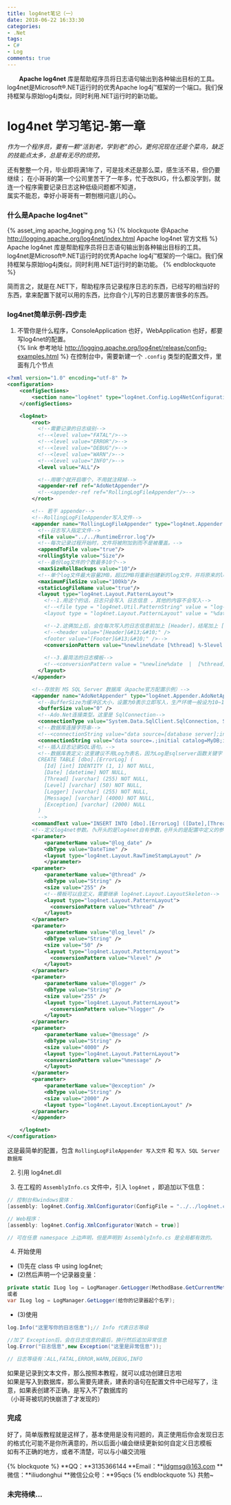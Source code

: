 ```yaml
---
title: log4net笔记（一）
date: 2018-06-22 16:33:30
categories:
- .Net
tags:  
- C#
- Log
comments: true
---
```

&#160; &#160; &#160; &#160;**Apache log4net** 库是帮助程序员将日志语句输出到各种输出目标的工具。
log4net是Microsoft®.NET运行时的优秀Apache log4j™框架的一个端口。我们保持框架与原始log4j类似，同时利用.NET运行时的新功能。
<!-- more -->
# log4net 学习笔记-第一章
*作为一个程序员，要有一颗“活到老，学到老”的心，更何况现在还是个菜鸟，缺乏的技能点太多，总是有无尽的烦劳。*

还有整整一个月，毕业即将满1年了，可是技术还是那么菜，感生活不易，但仍要继续；
在小哥哥的第一个公司里苦干了一年多，忙于改BUG，什么都没学到，就连一个程序需要记录日志这种低级问题都不知道，  
属实不能忍，幸好小哥哥有一颗刨根问底儿的心。

### 什么是Apache log4net™
{% asset_img apache_logging.png %}
{% blockquote @Apache http://logging.apache.org/log4net/index.html Apache log4net 官方文档 %}
Apache log4net 库是帮助程序员将日志语句输出到各种输出目标的工具。log4net是Microsoft®.NET运行时的优秀Apache log4j™框架的一个端口。我们保持框架与原始log4j类似，同时利用.NET运行时的新功能。
{% endblockquote %}

简而言之，就是在.NET下，帮助程序员记录程序日志的东西，已经写的相当好的东西，拿来配置下就可以用的东西，比你自个儿写的日志要厉害很多的东西。  

### log4net简单示例-四步走
1. 不管你是什么程序，ConsoleApplication 也好，WebApplication 也好，都要写log4net的配置。  
{% link 参考地址 http://logging.apache.org/log4net/release/config-examples.html %}
在控制台中，需要新建一个 `.config` 类型的配置文件，里面有几个节点  
``` xml 
<?xml version="1.0" encoding="utf-8" ?>
<configuration>
	<configSections>
    	<section name="log4net" type="log4net.Config.Log4NetConfigurationSectionHandler,log4net"/>
  	</configSections>

  	<log4net>
	  	<root>
	      <!--需要记录的日志级别-->
	      <!--<level value="FATAL"/>-->
	      <!--<level value="ERROR"/>-->
	      <!--<level value="DEBUG"/>-->
	      <!--<level value="WARN"/>-->
	      <!--<level value="INFO"/>-->
	      <level value="ALL"/>

	      <!--用哪个就开启哪个，不用就注释掉-->
	      <appender-ref ref="AdoNetAppender"/>
	      <!--<appender-ref ref="RollingLogFileAppender"/>-->
	    </root>

	    <!-- 若干 appender-->
		<!--RollingLogFileAppender写入文件-->
	    <appender name="RollingLogFileAppender" type="log4net.Appender.RollingFileAppender">
	      <!--日志写入指定文件-->
	      <file value="../../RuntimeError.log"/>
	      <!--每次记录过程开始时，文件将被附加到而不是被覆盖。-->
	      <appendToFile value="true"/>
	      <rollingStyle value="Size"/>
	      <!--备份log文件的个数最多10个-->
	      <maxSizeRollBackups value="10"/>
	      <!--单个log文件最大容量2MB，超过2MB将重新创建新的log文件，并将原来的log文件备份-->
	      <maximumFileSize value="100kb"/>
	      <staticLogFileName value="true"/>
	      <layout type="log4net.Layout.PatternLayout">
	        <!--1.用这个的话，日志只会写入 日志信息 ，其他的内容不会写入-->
	        <!--<file type = "log4net.Util.PatternString" value = "log-file  -  [%processid] .txt" />
	        <layout type = "log4net.Layout.PatternLayout" value = "%date [%thread]%-5level%logger  - %message%newline" />-->

	        <!--2.这俩加上后，会在每次写入的日志信息前加上 [Header]，结尾加上 [Footer]-->
	        <!--<header value="[Header]&#13;&#10;" />
	        <footer value="[Footer]&#13;&#10;" />-->
	        <conversionPattern value="%newline%date [%thread] %-5level %logger - %message%newline" />
	        
	        <!--3.最简洁的日志模板-->
	        <!--<conversionPattern value = "%newline%date  |  [%thread]  |  %-5level  |  %logger  |  [%property]  |   %message%newline" />-->
	      </layout>
	    </appender>

		<!--存放到 MS SQL Server 数据库（Apache官方配置示例）-->
	    <appender name="AdoNetAppender" type="log4net.Appender.AdoNetAppender">
	      <!--BufferSize为缓冲区大小，设置为0表示立即写入，生产环境一般设为10~100，然后一块写入数据库-->
	      <bufferSize value="0" />
	      <!--Ado.Net连接类型。这里是 SqlConnection-->
	      <connectionType value="System.Data.SqlClient.SqlConnection, System.Data, Version=1.0.3300.0, Culture=neutral, PublicKeyToken=b77a5c561934e089" />
	      <!--数据库连接字符串-->
	      <!--<connectionString value="data source=[database server];initial catalog=[database name];integrated security=false;persist security info=True;User ID=[user];Password=[password]" />-->
	      <connectionString value="data source=.;initial catalog=MyDB;integrated security=false;persist security info=True;User ID=sa;Password=123" />
	      <!--插入日志记录SQL语句。-->
	      <!--数据库表定义:这里建议不用Log为表名，因为Log是sqlserver函数关键字
	      CREATE TABLE [dbo].[ErrorLog] (
	        [Id] [int] IDENTITY (1, 1) NOT NULL,
	        [Date] [datetime] NOT NULL,
	        [Thread] [varchar] (255) NOT NULL,
	        [Level] [varchar] (50) NOT NULL,
	        [Logger] [varchar] (255) NOT NULL,
	        [Message] [varchar] (4000) NOT NULL,
	        [Exception] [varchar] (2000) NULL
	      )
	      -->
      	<commandText value="INSERT INTO [dbo].[ErrorLog] ([Date],[Thread],[Level],[Logger],[Message],[Exception]) VALUES (@log_date, @thread, @log_level, @logger, @message, @exception)" />
      	<!--定义log4net参数。（%开头的是log4net自有参数，@开头的是配置中定义的参数）-->
      	<parameter>
	        <parameterName value="@log_date" />
	        <dbType value="DateTime" />
	        <layout type="log4net.Layout.RawTimeStampLayout" />
	      	</parameter>
      	<parameter>
	        <parameterName value="@thread" />
	        <dbType value="String" />
	        <size value="255" />
	        <!--模板可以自定义，需要继承 log4net.Layout.LayoutSkeleton-->
	        <layout type="log4net.Layout.PatternLayout">
	          <conversionPattern value="%thread" />
	        </layout>
      	</parameter>
      	<parameter>
	        <parameterName value="@log_level" />
	        <dbType value="String" />
	        <size value="50" />
	        <layout type="log4net.Layout.PatternLayout">
	          <conversionPattern value="%level" />
	        </layout>
      	</parameter>
	    <parameter>
	        <parameterName value="@logger" />
	        <dbType value="String" />
	        <size value="255" />
	        <layout type="log4net.Layout.PatternLayout">
	          <conversionPattern value="%logger" />
        	</layout>
      	</parameter>
      	<parameter>
        	<parameterName value="@message" />
        	<dbType value="String" />
        	<size value="4000" />
        	<layout type="log4net.Layout.PatternLayout">
          	<conversionPattern value="%message" />
        	</layout>
      	</parameter>
      	<parameter>
        	<parameterName value="@exception" />
        	<dbType value="String" />
        	<size value="2000" />
        	<layout type="log4net.Layout.ExceptionLayout" />
      	</parameter>
    	</appender>

  	</log4net>
</configuration>
```

这是最简单的配置，包含 `RollingLogFileAppender 写入文件` 和 `写入 SQL Server 数据库`  

2. 引用 log4net.dll 

3. 在工程的 `AssemblyInfo.cs` 文件中，引入 `log4net`  ，即追加以下信息：  
``` csharp
// 控制台和windows窗体：
[assembly: log4net.Config.XmlConfigurator(ConfigFile = "../../log4net.config", Watch = true)]

// Web程序：
[assembly: log4net.Config.XmlConfigurator(Watch = true)]

// 可在任意 namespace 上边声明，但是声明到 AssemblyInfo.cs 是全局都有效的。
```


4. 开始使用  
- (1)先在 class 中 using log4net;    
- (2)然后声明一个记录器变量：
``` csharp 代码说明 http://blog.ildh.net Liu Donghui's blog
private static ILog log = LogManager.GetLogger(MethodBase.GetCurrentMethod().DeclaringType);
或者
var ILog log = LogManager.GetLogger(给你的记录器起个名字);
```
- (3)使用  
``` csharp 
log.Info("这里写你的日志信息");// Info 代表日志等级  

//加了 Exception后，会在日志信息的最后，换行然后追加异常信息  
log.Error("日志信息",new Exception("这里是异常信息"));

// 日志等级有：ALL,FATAL,ERROR,WARN,DEBUG,INFO  
```
  
如果是记录到文本文件，那么按照本教程，就可以成功创建日志啦  
如果是写入到数据库，那么需要先建表，建表的语句在配置文件中已经写了，注意，如果表创建不正确，是写入不了数据库的  
（小哥哥被坑的快崩溃了才发现的）  
  
### 完成
好了，简单版教程就是这样了，基本使用是没有问题的，真正使用后你会发现日志的格式化可能不是你所满意的，所以后面小编会继续更新如何自定义日志模板  
如有不正确的地方，或者不清楚，可以与小编交流哦  

{% blockquote %}
**QQ：**3135366144
**Email：**ildgmsg@163.com
**微信：**iliudonghui
**微信公众号：**95qcs
{% endblockquote %}
共勉~

### 未完待续...